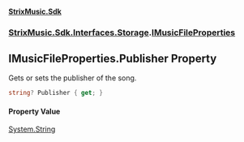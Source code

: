 #### [StrixMusic.Sdk](./index.md 'index')
### [StrixMusic.Sdk.Interfaces.Storage](./StrixMusic-Sdk-Interfaces-Storage.md 'StrixMusic.Sdk.Interfaces.Storage').[IMusicFileProperties](./StrixMusic-Sdk-Interfaces-Storage-IMusicFileProperties.md 'StrixMusic.Sdk.Interfaces.Storage.IMusicFileProperties')
## IMusicFileProperties.Publisher Property
Gets or sets the publisher of the song.  
```csharp
string? Publisher { get; }
```
#### Property Value
[System.String](https://docs.microsoft.com/en-us/dotnet/api/System.String 'System.String')  
